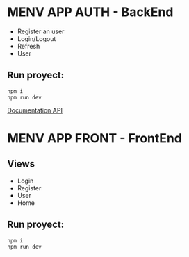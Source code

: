 # MENV APP AUTH - BackEnd  
- Register an user 
- Login/Logout
- Refresh
- User

## Run proyect: 
    npm i 
    npm run dev

[Documentation API](https://documenter.getpostman.com/view/21930525/2s93zH1eNY)

# MENV APP FRONT - FrontEnd

## Views
- Login
- Register
- User
- Home 

## Run proyect: 
    npm i 
    npm run dev
